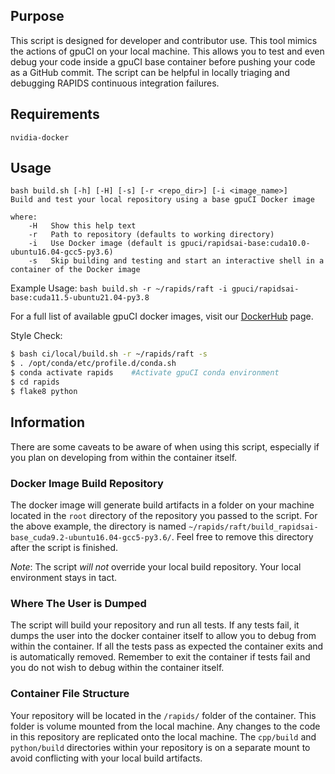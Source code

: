 ## Purpose

This script is designed for developer and contributor use. This tool mimics the actions of gpuCI on your local machine. This allows you to test and even debug your code inside a gpuCI base container before pushing your code as a GitHub commit.
The script can be helpful in locally triaging and debugging RAPIDS continuous integration failures.

## Requirements

```
nvidia-docker
```

## Usage

```
bash build.sh [-h] [-H] [-s] [-r <repo_dir>] [-i <image_name>]
Build and test your local repository using a base gpuCI Docker image

where:
    -H   Show this help text
    -r   Path to repository (defaults to working directory)
    -i   Use Docker image (default is gpuci/rapidsai-base:cuda10.0-ubuntu16.04-gcc5-py3.6)
    -s   Skip building and testing and start an interactive shell in a container of the Docker image
```

Example Usage:
`bash build.sh -r ~/rapids/raft -i gpuci/rapidsai-base:cuda11.5-ubuntu21.04-py3.8`

For a full list of available gpuCI docker images, visit our [DockerHub](https://hub.docker.com/r/gpuci/rapidsai-base/tags) page.

Style Check:
```bash
$ bash ci/local/build.sh -r ~/rapids/raft -s
$ . /opt/conda/etc/profile.d/conda.sh
$ conda activate rapids    #Activate gpuCI conda environment
$ cd rapids
$ flake8 python
```

## Information

There are some caveats to be aware of when using this script, especially if you plan on developing from within the container itself.


### Docker Image Build Repository

The docker image will generate build artifacts in a folder on your machine located in the `root` directory of the repository you passed to the script. For the above example, the directory is named `~/rapids/raft/build_rapidsai-base_cuda9.2-ubuntu16.04-gcc5-py3.6/`. Feel free to remove this directory after the script is finished.

*Note*: The script *will not* override your local build repository. Your local environment stays in tact.


### Where The User is Dumped

The script will build your repository and run all tests. If any tests fail, it dumps the user into the docker container itself to allow you to debug from within the container. If all the tests pass as expected the container exits and is automatically removed. Remember to exit the container if tests fail and you do not wish to debug within the container itself.


### Container File Structure

Your repository will be located in the `/rapids/` folder of the container. This folder is volume mounted from the local machine. Any changes to the code in this repository are replicated onto the local machine. The `cpp/build` and `python/build` directories within your repository is on a separate mount to avoid conflicting with your local build artifacts.
